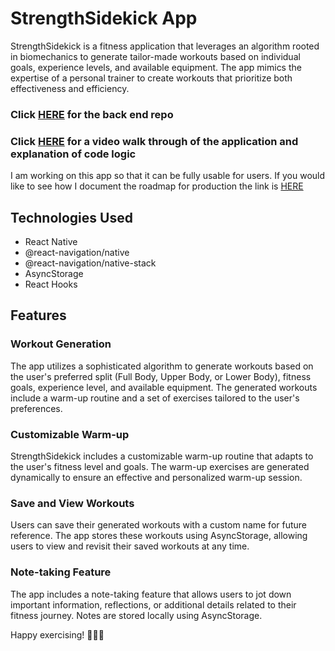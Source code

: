 <!DOCTYPE html>
<html lang="en">

<body>

  <h1>StrengthSidekick App</h1>

  <p>StrengthSidekick is a fitness application that leverages an algorithm rooted in biomechanics to generate tailor-made workouts based on individual goals, experience levels, and available equipment. The app mimics the expertise of a personal trainer to create workouts that prioritize both effectiveness and efficiency.</p>

  <h3>Click <a href="https://github.com/bethjm/exercise_app_backend">HERE</a> for the back end repo</h3>

  <h3>Click <a href="https://www.loom.com/share/5293069034964ab19fcfabaf2758ea25">HERE</a> for a video walk through of the application and explanation of code logic</h3>

  <p>I am working on this app so that it can be fully usable for users. If you would like to see how I document the roadmap for production the link is <a a href="https://drive.google.com/drive/folders/1ebz81n_AFNgQ3LQZ9uUbu2RgecL3Avs8?usp=drive_link">HERE</a></p>

  <h2>Technologies Used</h2>

  <ul>
    <li>React Native</li>
    <li>@react-navigation/native</li>
    <li>@react-navigation/native-stack</li>
    <li>AsyncStorage</li>
    <li>React Hooks</li>
  </ul>

  <h2>Features</h2>

  <h3>Workout Generation</h3>

  <p>The app utilizes a sophisticated algorithm to generate workouts based on the user's preferred split (Full Body, Upper Body, or Lower Body), fitness goals, experience level, and available equipment. The generated workouts include a warm-up routine and a set of exercises tailored to the user's preferences.</p>

  <h3>Customizable Warm-up</h3>

  <p>StrengthSidekick includes a customizable warm-up routine that adapts to the user's fitness level and goals. The warm-up exercises are generated dynamically to ensure an effective and personalized warm-up session.</p>

  <h3>Save and View Workouts</h3>

  <p>Users can save their generated workouts with a custom name for future reference. The app stores these workouts using AsyncStorage, allowing users to view and revisit their saved workouts at any time.</p>

  <h3>Note-taking Feature</h3>

  <p>The app includes a note-taking feature that allows users to jot down important information, reflections, or additional details related to their fitness journey. Notes are stored locally using AsyncStorage.</p>

  <p>Happy exercising! 🏋️‍♂️💪</p>

</body>

</html>
